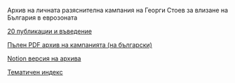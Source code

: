 Архив на личната разяснителна кампания на Георги Стоев за влизане на България в еврозоната

[20 публикации и въведение](https://github.com/georgistoeff/eurozone-archive/blob/main/%D0%91%D1%8A%D0%BB%D0%B3%D0%B0%D1%80%D0%B8%D1%8F%20%D0%B2%20%D0%B5%D0%B2%D1%80%D0%BE%D0%B7%D0%BE%D0%BD%D0%B0%D1%82%D0%B0.pdf)

[Пълен PDF архив на кампанията (на български)](https://github.com/georgistoeff/eurozone-archive/raw/main/България%20в%20еврозоната.pdf)

[Notion версия на архива](https://imaginary-reptile-766.notion.site/1ff32d1bcfdb80bab825dbf1ca6d49fd)

[Тематичен индекс](./index.md)

